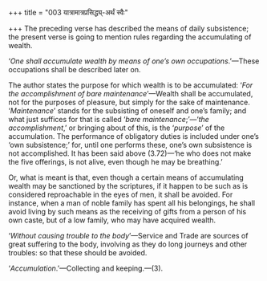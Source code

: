 +++
title = "003 यात्रामात्रप्रसिद्ध्य्-अर्थं स्वैः"

+++
The preceding verse has described the means of daily subsistence; the
present verse is going to mention rules regarding the accumulating of
wealth.

‘*One shall accumulate wealth by means of one’s own occupations*.’—These
occupations shall be described later on.

The author states the purpose for which wealth is to be accumulated:
‘*For the accomplishment of bare maintenance*’—Wealth shall be
accumulated, not for the purposes of pleasure, but simply for the sake
of maintenance. ‘*Maintenance*’ stands for the subsisting of oneself and
one’s family; and what just suffices for that is called ‘*bare
maintenance*;’—‘*the accomplishment*,’ or bringing about of this, is the
‘*purpose*’ of the accumulation. The performance of obligatory duties is
included under one’s ‘own subsistence;’ for, until one performs these,
one’s own subsistence is not accomplished. It has been said above
(3.72)—‘he who does not make the five offerings, is not alive, even
though he may be breathing.’

Or, what is meant is that, even though a certain means of accumulating
wealth may be sanctioned by the scriptures, if it happen to be such as
is considered reproachable in the eyes of men, it shall be avoided. For
instance, when a man of noble family has spent all his belongings, he
shall avoid living by such means as the receiving of gifts from a person
of his own caste, but of a low family, who may have acquired wealth.

‘*Without causing trouble to the body*’—Service and Trade are sources of
great suffering to the body, involving as they do long journeys and
other troubles: so that these should be avoided.

‘*Accumulation*.’—Collecting and keeping.—(3).

